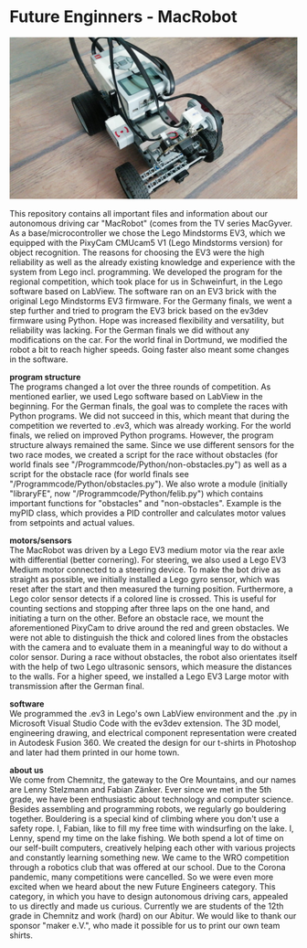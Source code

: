 # Future Enginners - MacRobot

![MacRobot](https://github.com/Bigfire3/wro-fe-MacRobot/blob/master/robot_car/V2/MacRobot.jpeg?raw=true)

This repository contains all important files and information about our autonomous driving car "MacRobot" (comes from the TV series MacGyver. As a base/microcontroller we chose the Lego Mindstorms EV3, which we equipped with the PixyCam CMUcam5 V1 (Lego Mindstorms version) for object recognition. The reasons for choosing the EV3 were the high reliability as well as the already existing knowledge and experience with the system from Lego incl. programming. We developed the program for the regional competition, which took place for us in Schweinfurt, in the Lego software based on LabView. The software ran on an EV3 brick with the original Lego Mindstorms EV3 firmware. For the Germany finals, we went a step further and tried to program the EV3 brick based on the ev3dev firmware using Python. Hope was increased flexibility and versatility, but reliability was lacking. For the German finals we did without any modifications on the car. For the world final in Dortmund, we modified the robot a bit to reach higher speeds. Going faster also meant some changes in the software.

**program structure**<br />
The programs changed a lot over the three rounds of competition. As mentioned earlier, we used Lego software based on LabView in the beginning. For the German finals, the goal was to complete the races with Python programs. We did not succeed in this, which meant that during the competition we reverted to .ev3, which was already working. For the world finals, we relied on improved Python programs. However, the program structure always remained the same. Since we use different sensors for the two race modes, we created a script for the race without obstacles (for world finals see "/Programmcode/Python/non-obstacles.py") as well as a script for the obstacle race (for world finals see "/Programmcode/Python/obstacles.py"). We also wrote a module (initially "libraryFE", now "/Programmcode/Python/felib.py") which contains important functions for "obstacles" and "non-obstacles". Example is the myPID class, which provides a PID controller and calculates motor values from setpoints and actual values.

**motors/sensors**<br />
The MacRobot was driven by a Lego EV3 medium motor via the rear axle with differential (better cornering). For steering, we also used a Lego EV3 Medium motor connected to a steering device. To make the bot drive as straight as possible, we initially installed a Lego gyro sensor, which was reset after the start and then measured the turning position. Furthermore, a Lego color sensor detects if a colored line is crossed. This is useful for counting sections and stopping after three laps on the one hand, and initiating a turn on the other. Before an obstacle race, we mount the aforementioned PixyCam to drive around the red and green obstacles. We were not able to distinguish the thick and colored lines from the obstacles with the camera and to evaluate them in a meaningful way to do without a color sensor. During a race without obstacles, the robot also orientates itself with the help of two Lego ultrasonic sensors, which measure the distances to the walls. For a higher speed, we installed a Lego EV3 Large motor with transmission after the German final.

**software**<br />
We programmed the .ev3 in Lego's own LabView environment and the .py in Microsoft Visual Studio Code with the ev3dev extension. The 3D model, engineering drawing, and electrical component representation were created in Autodesk Fusion 360. We created the design for our t-shirts in Photoshop and later had them printed in our home town.

**about us**<br />
We come from Chemnitz, the gateway to the Ore Mountains, and our names are Lenny Stelzmann and Fabian Zänker. Ever since we met in the 5th grade, we have been enthusiastic about technology and computer science. Besides assembling and programming robots, we regularly go bouldering together. Bouldering is a special kind of climbing where you don't use a safety rope. I, Fabian, like to fill my free time with windsurfing on the lake. I, Lenny, spend my time on the lake fishing. We both spend a lot of time on our self-built computers, creatively helping each other with various projects and constantly learning something new. We came to the WRO competition through a robotics club that was offered at our school. Due to the Corona pandemic, many competitions were cancelled. So we were even more excited when we heard about the new Future Engineers category. This category, in which you have to design autonomous driving cars, appealed to us directly and made us curious. Currently we are students of the 12th grade in Chemnitz and work (hard) on our Abitur. We would like to thank our sponsor "maker e.V.", who made it possible for us to print our own team shirts.

